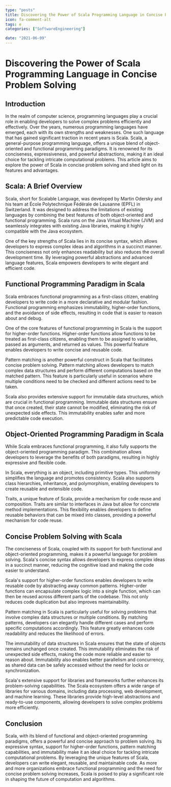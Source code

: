 ```yaml
---
type: "posts"
title: Discovering the Power of Scala Programming Language in Concise Problem Solving
icon: fa-comment-alt
tags: e
categories: ["SoftwareEngineering"]

date: "2021-06-09"
---
```




# Discovering the Power of Scala Programming Language in Concise Problem Solving

## Introduction

In the realm of computer science, programming languages play a crucial role in enabling developers to solve complex problems efficiently and effectively. Over the years, numerous programming languages have emerged, each with its own strengths and weaknesses. One such language that has gained significant traction in recent years is Scala. Scala, a general-purpose programming language, offers a unique blend of object-oriented and functional programming paradigms. It is renowned for its conciseness, expressiveness, and powerful abstractions, making it an ideal choice for tackling intricate computational problems. This article aims to explore the power of Scala in concise problem solving and shed light on its features and advantages.

## Scala: A Brief Overview

Scala, short for Scalable Language, was developed by Martin Odersky and his team at École Polytechnique Fédérale de Lausanne (EPFL) in Switzerland. It was designed to address the limitations of existing languages by combining the best features of both object-oriented and functional programming. Scala runs on the Java Virtual Machine (JVM) and seamlessly integrates with existing Java libraries, making it highly compatible with the Java ecosystem.

One of the key strengths of Scala lies in its concise syntax, which allows developers to express complex ideas and algorithms in a succinct manner. This conciseness not only enhances readability but also reduces the overall development time. By leveraging powerful abstractions and advanced language features, Scala empowers developers to write elegant and efficient code.

## Functional Programming Paradigm in Scala

Scala embraces functional programming as a first-class citizen, enabling developers to write code in a more declarative and modular fashion. Functional programming emphasizes immutability, higher-order functions, and the avoidance of side effects, resulting in code that is easier to reason about and debug.

One of the core features of functional programming in Scala is the support for higher-order functions. Higher-order functions allow functions to be treated as first-class citizens, enabling them to be assigned to variables, passed as arguments, and returned as values. This powerful feature enables developers to write concise and reusable code.

Pattern matching is another powerful construct in Scala that facilitates concise problem solving. Pattern matching allows developers to match complex data structures and perform different computations based on the matched pattern. This feature is particularly useful in scenarios where multiple conditions need to be checked and different actions need to be taken.

Scala also provides extensive support for immutable data structures, which are crucial in functional programming. Immutable data structures ensure that once created, their state cannot be modified, eliminating the risk of unexpected side effects. This immutability enables safer and more predictable code execution.

## Object-Oriented Programming Paradigm in Scala

While Scala embraces functional programming, it also fully supports the object-oriented programming paradigm. This combination allows developers to leverage the benefits of both paradigms, resulting in highly expressive and flexible code.

In Scala, everything is an object, including primitive types. This uniformity simplifies the language and promotes consistency. Scala also supports class hierarchies, inheritance, and polymorphism, enabling developers to create reusable and extensible code.

Traits, a unique feature of Scala, provide a mechanism for code reuse and composition. Traits are similar to interfaces in Java but allow for concrete method implementations. This flexibility enables developers to define reusable behaviors that can be mixed into classes, providing a powerful mechanism for code reuse.

## Concise Problem Solving with Scala

The conciseness of Scala, coupled with its support for both functional and object-oriented programming, makes it a powerful language for problem solving. Scala's concise syntax allows developers to express complex ideas in a succinct manner, reducing the cognitive load and making the code easier to understand.

Scala's support for higher-order functions enables developers to write reusable code by abstracting away common patterns. Higher-order functions can encapsulate complex logic into a single function, which can then be reused across different parts of the codebase. This not only reduces code duplication but also improves maintainability.

Pattern matching in Scala is particularly useful for solving problems that involve complex data structures or multiple conditions. By matching patterns, developers can elegantly handle different cases and perform specific computations accordingly. This feature greatly enhances code readability and reduces the likelihood of errors.

The immutability of data structures in Scala ensures that the state of objects remains unchanged once created. This immutability eliminates the risk of unexpected side effects, making the code more reliable and easier to reason about. Immutability also enables better parallelism and concurrency, as shared data can be safely accessed without the need for locks or synchronization.

Scala's extensive support for libraries and frameworks further enhances its problem-solving capabilities. The Scala ecosystem offers a wide range of libraries for various domains, including data processing, web development, and machine learning. These libraries provide high-level abstractions and ready-to-use components, allowing developers to solve complex problems more efficiently.

## Conclusion

Scala, with its blend of functional and object-oriented programming paradigms, offers a powerful and concise approach to problem solving. Its expressive syntax, support for higher-order functions, pattern matching capabilities, and immutability make it an ideal choice for tackling intricate computational problems. By leveraging the unique features of Scala, developers can write elegant, reusable, and maintainable code. As more and more organizations embrace functional programming and the need for concise problem solving increases, Scala is poised to play a significant role in shaping the future of computation and algorithms.